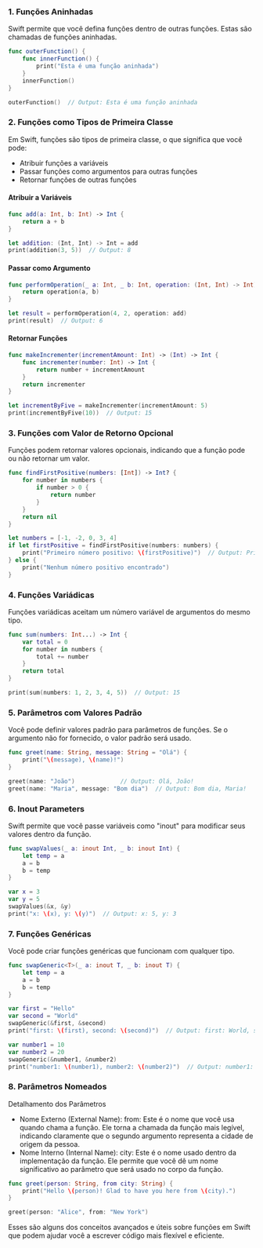 ### 1. Funções Aninhadas

Swift permite que você defina funções dentro de outras funções. Estas são chamadas de funções aninhadas.

```swift
func outerFunction() {
    func innerFunction() {
        print("Esta é uma função aninhada")
    }
    innerFunction()
}

outerFunction()  // Output: Esta é uma função aninhada
```

### 2. Funções como Tipos de Primeira Classe

Em Swift, funções são tipos de primeira classe, o que significa que você pode:
- Atribuir funções a variáveis
- Passar funções como argumentos para outras funções
- Retornar funções de outras funções

#### Atribuir a Variáveis

```swift
func add(a: Int, b: Int) -> Int {
    return a + b
}

let addition: (Int, Int) -> Int = add
print(addition(3, 5))  // Output: 8
```

#### Passar como Argumento

```swift
func performOperation(_ a: Int, _ b: Int, operation: (Int, Int) -> Int) -> Int {
    return operation(a, b)
}

let result = performOperation(4, 2, operation: add)
print(result)  // Output: 6
```

#### Retornar Funções

```swift
func makeIncrementer(incrementAmount: Int) -> (Int) -> Int {
    func incrementer(number: Int) -> Int {
        return number + incrementAmount
    }
    return incrementer
}

let incrementByFive = makeIncrementer(incrementAmount: 5)
print(incrementByFive(10))  // Output: 15
```

### 3. Funções com Valor de Retorno Opcional

Funções podem retornar valores opcionais, indicando que a função pode ou não retornar um valor.

```swift
func findFirstPositive(numbers: [Int]) -> Int? {
    for number in numbers {
        if number > 0 {
            return number
        }
    }
    return nil
}

let numbers = [-1, -2, 0, 3, 4]
if let firstPositive = findFirstPositive(numbers: numbers) {
    print("Primeiro número positivo: \(firstPositive)")  // Output: Primeiro número positivo: 3
} else {
    print("Nenhum número positivo encontrado")
}
```

### 4. Funções Variádicas

Funções variádicas aceitam um número variável de argumentos do mesmo tipo.

```swift
func sum(numbers: Int...) -> Int {
    var total = 0
    for number in numbers {
        total += number
    }
    return total
}

print(sum(numbers: 1, 2, 3, 4, 5))  // Output: 15
```

### 5. Parâmetros com Valores Padrão

Você pode definir valores padrão para parâmetros de funções. Se o argumento não for fornecido, o valor padrão será usado.

```swift
func greet(name: String, message: String = "Olá") {
    print("\(message), \(name)!")
}

greet(name: "João")             // Output: Olá, João!
greet(name: "Maria", message: "Bom dia")  // Output: Bom dia, Maria!
```

### 6. Inout Parameters

Swift permite que você passe variáveis como "inout" para modificar seus valores dentro da função.

```swift
func swapValues(_ a: inout Int, _ b: inout Int) {
    let temp = a
    a = b
    b = temp
}

var x = 3
var y = 5
swapValues(&x, &y)
print("x: \(x), y: \(y)")  // Output: x: 5, y: 3
```

### 7. Funções Genéricas

Você pode criar funções genéricas que funcionam com qualquer tipo.

```swift
func swapGeneric<T>(_ a: inout T, _ b: inout T) {
    let temp = a
    a = b
    b = temp
}

var first = "Hello"
var second = "World"
swapGeneric(&first, &second)
print("first: \(first), second: \(second)")  // Output: first: World, second: Hello

var number1 = 10
var number2 = 20
swapGeneric(&number1, &number2)
print("number1: \(number1), number2: \(number2)")  // Output: number1: 20, number2: 10
```

### 8. Parâmetros Nomeados

Detalhamento dos Parâmetros
- Nome Externo (External Name):
  from: Este é o nome que você usa quando chama a função. Ele torna a chamada da função mais legível, indicando claramente que o segundo argumento representa a cidade de origem da pessoa.
- Nome Interno (Internal Name):
  city: Este é o nome usado dentro da implementação da função. Ele permite que você dê um nome significativo ao parâmetro que será usado no corpo da função.

```swift
func greet(person: String, from city: String) {
    print("Hello \(person)! Glad to have you here from \(city).")
}

greet(person: "Alice", from: "New York")
```

Esses são alguns dos conceitos avançados e úteis sobre funções em Swift que podem ajudar você a escrever código mais flexível e eficiente.
